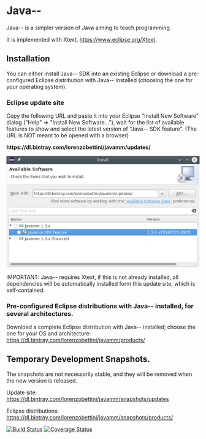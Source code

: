 # Java--
Java-- is a simpler version of Java aiming to teach programming.

It is implemented with Xtext, https://www.eclipse.org/Xtext.

## Installation

You can either install Java-- SDK into an existing Eclipse or download a pre-configured Eclipse distribution with Java-- installed (choosing the one for your operating system).

### Eclipse update site

Copy the following URL and paste it into your Eclipse "Install New Software" dialog ("Help" => "Install New Software..."), wait for the list of available features to show and select the latest version of "Java-- SDK feature". (The URL is NOT meant to be opened with a browser)

**https<span></span>://dl.bintray.com/lorenzobettini/javamm/updates/**

![Install New Software Screenshot](https://github.com/LorenzoBettini/javamm/raw/master/images/javamm-installation.png)

IMPORTANT: Java-- requires Xtext, if this is not already installed, all dependencies will be automatically installed form this update site, which is self-contained.

### Pre-configured Eclipse distributions with Java-- installed, for several architectures.

Download a complete Eclipse distribution with Java-- installed; choose the one for your OS and architecture:
https://dl.bintray.com/lorenzobettini/javamm/products/

## Temporary Development Snapshots.

The snapshots are not necessarily stable, and they will be removed when the new version is released.

Update site: https://dl.bintray.com/lorenzobettini/javamm/snapshots/updates

Eclipse distributions: https://dl.bintray.com/lorenzobettini/javamm/snapshots/products/

[![Build Status](https://travis-ci.org/LorenzoBettini/javamm.svg?branch=master)](https://travis-ci.org/LorenzoBettini/javamm) [![Coverage Status](https://coveralls.io/repos/github/LorenzoBettini/javamm/badge.svg?branch=coveralls)](https://coveralls.io/github/LorenzoBettini/javamm?branch=master)

